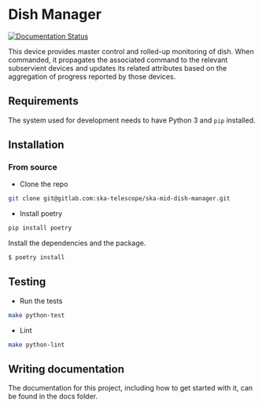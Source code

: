 Dish Manager
============

[![Documentation Status](https://readthedocs.org/projects/ska-mid-dish-manager/badge/?version=latest)](https://developer.skao.int/projects/ska-mid-dish-manager/en/latest/?badge=latest)


This device provides master control and rolled-up monitoring of dish. When commanded, it propagates the associated command to the relevant subservient devices and updates its related attributes based on the aggregation of progress reported by those devices.

## Requirements

The system used for development needs to have Python 3 and `pip` installed.

## Installation

### From source

- Clone the repo

```bash
git clone git@gitlab.com:ska-telescope/ska-mid-dish-manager.git
```

- Install poetry

```bash
pip install poetry
```

Install the dependencies and the package.

```bash
$ poetry install
```

## Testing

- Run the tests

```bash
make python-test
```

- Lint

```bash
make python-lint
```

## Writing documentation
The documentation for this project, including how to get started with it, can be found in the docs folder.
